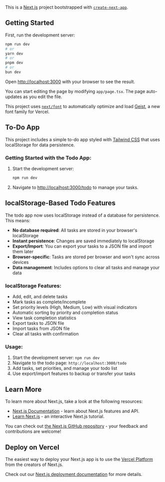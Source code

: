 This is a [Next.js](https://nextjs.org) project bootstrapped with [`create-next-app`](https://nextjs.org/docs/app/api-reference/cli/create-next-app).

## Getting Started

First, run the development server:

```bash
npm run dev
# or
yarn dev
# or
pnpm dev
# or
bun dev
```

Open [http://localhost:3000](http://localhost:3000) with your browser to see the result.

You can start editing the page by modifying `app/page.tsx`. The page auto-updates as you edit the file.

This project uses [`next/font`](https://nextjs.org/docs/app/building-your-application/optimizing/fonts) to automatically optimize and load [Geist](https://vercel.com/font), a new font family for Vercel.

## To-Do App

This project includes a simple to-do app styled with [Tailwind CSS](https://tailwindcss.com) that uses localStorage for data persistence.

### Getting Started with the Todo App:

1. Start the development server:
   ```bash
   npm run dev
   ```

2. Navigate to [http://localhost:3000/todo](http://localhost:3000/todo) to manage your tasks.

## localStorage-Based Todo Features

The todo app now uses localStorage instead of a database for persistence. This means:

- **No database required**: All tasks are stored in your browser's localStorage
- **Instant persistence**: Changes are saved immediately to localStorage
- **Export/Import**: You can export your tasks to a JSON file and import them later
- **Browser-specific**: Tasks are stored per browser and won't sync across devices
- **Data management**: Includes options to clear all tasks and manage your data

### localStorage Features:
- Add, edit, and delete tasks
- Mark tasks as complete/incomplete
- Set priority levels (High, Medium, Low) with visual indicators
- Automatic sorting by priority and completion status
- View task completion statistics
- Export tasks to JSON file
- Import tasks from JSON file
- Clear all tasks with confirmation

### Usage:
1. Start the development server: `npm run dev`
2. Navigate to the todo page: `http://localhost:3000/todo`
3. Add tasks, set priorities, and manage your todo list
4. Use export/import features to backup or transfer your tasks

## Learn More

To learn more about Next.js, take a look at the following resources:

- [Next.js Documentation](https://nextjs.org/docs) - learn about Next.js features and API.
- [Learn Next.js](https://nextjs.org/learn) - an interactive Next.js tutorial.

You can check out [the Next.js GitHub repository](https://github.com/vercel/next.js) - your feedback and contributions are welcome!

## Deploy on Vercel

The easiest way to deploy your Next.js app is to use the [Vercel Platform](https://vercel.com/new?utm_medium=default-template&filter=next.js&utm_source=create-next-app&utm_campaign=create-next-app-readme) from the creators of Next.js.

Check out our [Next.js deployment documentation](https://nextjs.org/docs/app/building-your-application/deploying) for more details.

